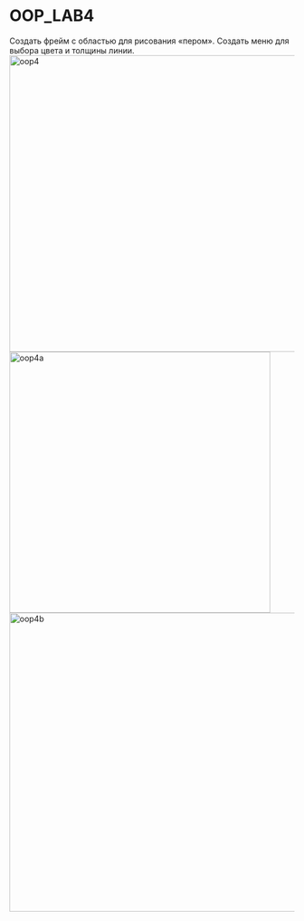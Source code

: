 # OOP_LAB4
Создать фрейм с областью для рисования «пером». Создать меню для выбора цвета и толщины линии.
<img width="524" alt="oop4" src="https://github.com/RoGad/OOP_LAB4/assets/83944231/92d7ecad-3b99-4be0-bfce-2fca6d4ed298">
<img width="461" alt="oop4a" src="https://github.com/RoGad/OOP_LAB4/assets/83944231/6a0f7451-ccd5-4bcb-9dd4-4b02e4768af1">
<img width="528" alt="oop4b" src="https://github.com/RoGad/OOP_LAB4/assets/83944231/092713e2-a570-448f-99d8-4aee3e70180b">
